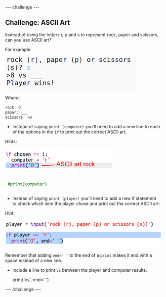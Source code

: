 \--- challenge \---

## Challenge: ASCII Art

Instead of using the letters r, p and s to represent rock, paper and scissors, can you use ASCII art?

For example:

![screenshot](images/rps-ascii-challenge.png)

Where:

    rock: O
    paper: ___
    scissors: >8
    

+ Instead of saying `print (computer)` you'll need to add a new line to each of the options in the `if` to print out the correct ASCII art. 

Hints:

![screenshot](images/rps-ascii-rock.png)

![screenshot](images/rps-comment-computer.png)

+ Instead of saying `print (player)` you'll need to add a new if statement to check which item the player chose and print out the correct ASCII art:

Hint:

![screenshot](images/rps-player-ascii.png)

Remember that adding `end=' '` to the end of a `print` makes it end with a space instead of a new line.

+ Include a line to print `vs` between the player and computer results.

    print('vs', end=' ')
    

\--- /challenge \---